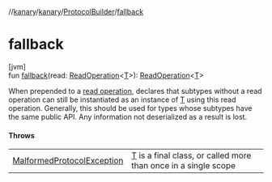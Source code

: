 //[kanary](../../../index.md)/[kanary](../index.md)/[ProtocolBuilder](index.md)/[fallback](fallback.md)

# fallback

[jvm]\
fun [fallback](fallback.md)(read: [ReadOperation](../-read-operation/index.md)&lt;[T](index.md)&gt;): [ReadOperation](../-read-operation/index.md)&lt;[T](index.md)&gt;

When prepended to a [read operation](fallback.md), declares that subtypes without a read operation can still be instantiated as an instance of [T](index.md) using this read operation. Generally, this should be used for types whose subtypes have the same public API. Any information not deserialized as a result is lost.

#### Throws

| | |
|---|---|
| [MalformedProtocolException](../-malformed-protocol-exception/index.md) | [T](index.md) is a final class, or called more than once in a single scope |
